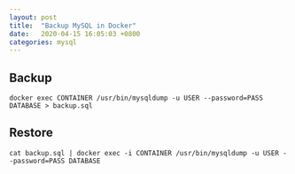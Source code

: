 ```yaml
---
layout: post
title:  "Backup MySQL in Docker"
date:   2020-04-15 16:05:03 +0800
categories: mysql
---
```

## Backup
```
docker exec CONTAINER /usr/bin/mysqldump -u USER --password=PASS DATABASE > backup.sql
```
## Restore
```
cat backup.sql | docker exec -i CONTAINER /usr/bin/mysqldump -u USER --password=PASS DATABASE
```
